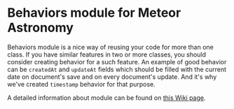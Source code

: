 # Behaviors module for Meteor Astronomy

Behaviors module is a nice way of reusing your code for more than one class. If you have similar features in two or more classes, you should consider creating behavior for a such feature. An example of good behavior can be `createdAt` and `updateAt` fields which should be filled with the current date on document's save and on every document's update. And it's why we've created `timestamp` behavior for that purpose.

A detailed information about module can be found on [this Wiki page](https://github.com/jagi/meteor-astronomy/wiki/Behaviors).
